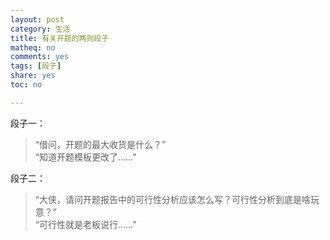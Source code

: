 ```yaml
---
layout: post 
category: 生活
title: 有关开题的两则段子
matheq: no
comments: yes
tags: [段子]
share: yes
toc: no

---
```

段子一：

> “借问，开题的最大收货是什么？”  
> “知道开题模板更改了……”

段子二：

> “大侠，请问开题报告中的可行性分析应该怎么写？可行性分析到底是啥玩意？”   
> “可行性就是老板说行……”


